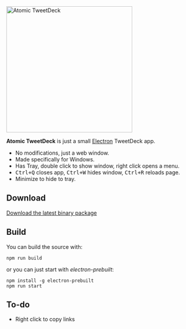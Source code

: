 <img src="https://cloud.githubusercontent.com/assets/486818/12889894/c893d2c8-ce89-11e5-9e0f-1411a9c87eec.jpg" height="330" alt="Atomic TweetDeck">

**Atomic TweetDeck** is just a small [Electron](http://electron.atom.io/) TweetDeck app.

* No modifications, just a web window.
* Made specifically for Windows.
* Has Tray, double click to show window, right click opens a menu.
* <kbd>Ctrl+Q</kbd> closes app, <kbd>Ctrl+W</kbd> hides window, <kbd>Ctrl+R</kbd> reloads page.
* Minimize to hide to tray.

## Download

[Download the latest binary package](https://github.com/dogancelik/atomic-tweetdeck/releases/latest)

## Build

You can build the source with:

```
npm run build
```

or you can just start with *electron-prebuilt*:


```
npm install -g electron-prebuilt
npm run start
```

## To-do

* Right click to copy links
